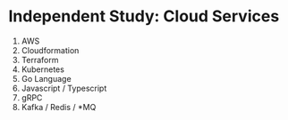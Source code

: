 # Independent Study: Cloud Services

1. AWS
1. Cloudformation
1. Terraform
1. Kubernetes
1. Go Language
1. Javascript / Typescript
1. gRPC
1. Kafka / Redis / *MQ